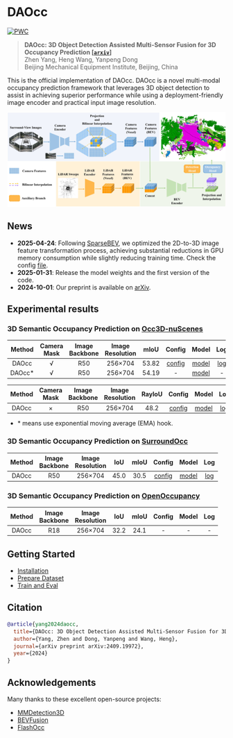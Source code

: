 # DAOcc

[![PWC](https://img.shields.io/endpoint.svg?url=https://paperswithcode.com/badge/daocc-3d-object-detection-assisted-multi/prediction-of-occupancy-grid-maps-on-occ3d)](https://paperswithcode.com/sota/prediction-of-occupancy-grid-maps-on-occ3d?p=daocc-3d-object-detection-assisted-multi)

> **DAOcc: 3D Object Detection Assisted Multi-Sensor Fusion for 3D Occupancy Prediction 
> [[`arxiv`](https://arxiv.org/abs/2409.19972)]**
> <br> Zhen Yang, Heng Wang, Yanpeng Dong
> <br> Beijing Mechanical Equipment Institute, Beijing, China

This is the official implementation of DAOcc. DAOcc is a novel multi-modal occupancy prediction framework that leverages 3D object detection to assist in achieving superior performance while using a deployment-friendly image encoder and practical input image resolution.

![](figs/overview.jpg)

## News

* **2025-04-24**: Following [SparseBEV](https://github.com/MCG-NJU/SparseBEV), we optimized the 2D-to-3D image feature transformation process, achieving substantial reductions in GPU memory consumption while slightly reducing training time. Check the config [file](./configs/nuscenes/occ3d/daocc_occ3d_wo_mask_v2.yaml).
* **2025-01-31**: Release the model weights and the first version of the code.
* **2024-10-01**: Our preprint is available on [arXiv](https://arxiv.org/abs/2409.19972).

## Experimental results

### 3D Semantic Occupancy Prediction on [Occ3D-nuScenes](https://github.com/Tsinghua-MARS-Lab/Occ3D)

| Method | Camera <br/> Mask | Image <br/> Backbone | Image <br/> Resolution | mIoU  |                          Config                          |     Model      |                                             Log                                              |
|:------:|:-----------------:|:--------------------:|:----------------------:|:-----:|:--------------------------------------------------------:|:--------------:|:--------------------------------------------------------------------------------------------:|
| DAOcc  |         √         |         R50          |        256×704         | 53.82 | [config](configs/nuscenes/occ3d/daocc_occ3d_w_mask.yaml) | [model](https://drive.google.com/file/d/1CDQrv9gQOYnz1sjxhybZKtvwGvTuvIzG/view?usp=sharing) | [log](https://drive.google.com/file/d/1lnEJn1Akr71k1-OYHKKqMbrqk9T6J_qf/view?usp=drive_link) |
| DAOcc* |         √         |         R50          |        256×704         | 54.19 |                            -                             | [model](https://drive.google.com/file/d/1_UvDO5ldL8102TmYIq_rX4yPMz-b9ib_/view?usp=sharing) |                                              -                                               |

| Method | Camera <br/> Mask | Image <br/> Backbone | Image <br/> Resolution | RayIoU |   Config   |     Model      |     Log      |
|:------:|:-----------------:|:--------------------:|:----------------------:|:------:|:----------:|:--------------:|:------------:|
| DAOcc  |         ×         |         R50          |        256×704         |  48.2  | [config](configs/nuscenes/occ3d/daocc_occ3d_wo_mask.yaml) | [model](https://drive.google.com/file/d/12naKlrec09QEF-7mGtAyW07au1WjYeKI/view?usp=sharing) | [log](https://drive.google.com/file/d/1XK3O4RLYxT_33kmVuWGu4Pt9Wj9X72AA/view?usp=sharing) |

- \* means use exponential moving average (EMA) hook.

### 3D Semantic Occupancy Prediction on [SurroundOcc](https://github.com/weiyithu/SurroundOcc)

| Method | Image <br/> Backbone | Image <br/> Resolution | IoU  | mIoU |   Config   |     Model      |     Log      |
|:------:|:--------------------:|:----------------------:|:----:|:----:|:----------:|:--------------:|:------------:|
| DAOcc  |         R50          |        256×704         | 45.0 | 30.5 | [config](configs/nuscenes/surroundocc/daocc_surroundocc.yaml) | [model](https://drive.google.com/file/d/1PCnKEoXJ1Kd2ccFoYUUlKCf_Mnqo7n5f/view?usp=sharing) | [log](https://drive.google.com/file/d/1IPX4MI8WZywpZ4nv333SitE5BuoP7Fmv/view?usp=sharing) |

### 3D Semantic Occupancy Prediction on [OpenOccupancy](https://github.com/JeffWang987/OpenOccupancy)

| Method | Image <br/> Backbone | Image <br/> Resolution | IoU  | mIoU | Config | Model | Log |
|:------:|:--------------------:|:----------------------:|:----:|:----:|:------:|:-----:|:---:|
| DAOcc  |         R18          |        256×704         | 32.2 | 24.1 |   -    |   -   |  -  |

## Getting Started
- [Installation](docs/install.md) 
- [Prepare Dataset](docs/data.md)
- [Train and Eval](docs/run.md)

## Citation

```bibtex
@article{yang2024daocc,
  title={DAOcc: 3D Object Detection Assisted Multi-Sensor Fusion for 3D Occupancy Prediction},
  author={Yang, Zhen and Dong, Yanpeng and Wang, Heng},
  journal={arXiv preprint arXiv:2409.19972},
  year={2024}
}
```

## Acknowledgements

Many thanks to these excellent open-source projects:

- [MMDetection3D](https://github.com/open-mmlab/mmdetection3d)
- [BEVFusion](https://github.com/mit-han-lab/bevfusion)
- [FlashOcc](https://github.com/Yzichen/FlashOCC)